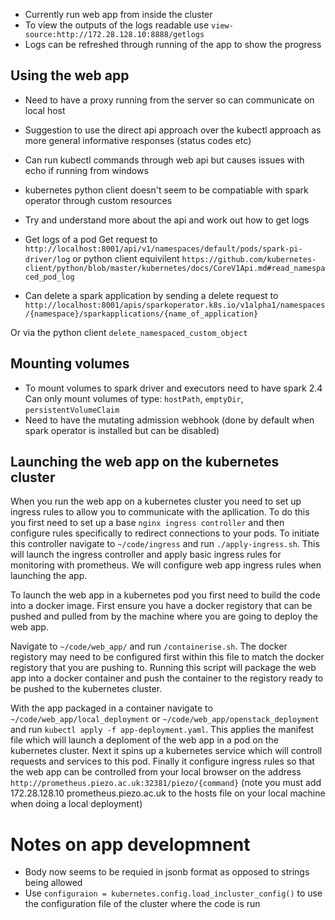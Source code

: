 * Currently run web app from inside the cluster
* To view the outputs of the logs readable use `view-source:http://172.28.128.10:8888/getlogs`
* Logs can be refreshed through running of the app to show the progress



## Using the web app

* Need to have a proxy running from the server so can communicate on local host

* Suggestion to use the direct api approach over the kubectl approach as more general informative responses (status codes etc)

* Can run kubectl commands through web api but causes issues with echo if running from windows

* kubernetes python client doesn't seem to be compatiable with spark operator through custom resources

* Try and understand more about the api and work out how to get logs

* Get logs of a pod  Get request to `http://localhost:8001/api/v1/namespaces/default/pods/spark-pi-driver/log` or python client equivilent `https://github.com/kubernetes-client/python/blob/master/kubernetes/docs/CoreV1Api.md#read_namespaced_pod_log`

* Can delete a spark application by sending a delete request to `http://localhost:8001/apis/sparkoperator.k8s.io/v1alpha1/namespaces/{namespace}/sparkapplications/{name_of_application}`

Or via the python client `delete_namespaced_custom_object`

## Mounting volumes
* To mount volumes to spark driver and executors need to have spark 2.4  Can only mount volumes of type: `hostPath`, `emptyDir`, `persistentVolumeClaim`
* Need to have the mutating admission webhook (done by default when spark operator is installed but can be disabled)


## Launching the web app on the kubernetes cluster
When you run the web app on a kubernetes cluster you need to set up ingress rules to allow you to communicate with the apllication. To do this you first need to set up a base `nginx ingress controller` and then configure rules specifically to redirect connections to your pods. To initiate this controller navigate to `~/code/ingress` and run `./apply-ingress.sh`. This will launch the ingress controller and apply basic ingress rules for monitoring with prometheus. We will configure web app ingress rules when launching the app.

To launch the web app in a kubernetes pod you first need to build the code into a docker image. First ensure you have a docker registory that can be pushed and pulled from by the machine where you are going to deploy the web app. 

Navigate to `~/code/web_app/` and run `/containerise.sh`. The docker registory may need to be configured first within this file to match the docker registory that you are pushing to. Running this script will package the web app into a docker container and push the container to the registory ready to be pushed to the kubernetes cluster.

With the app packaged in a container navigate to `~/code/web_app/local_deployment` or `~/code/web_app/openstack_deployment` and run `kubectl apply -f app-deployment.yaml`. This applies the manifest file which will launch a deploment of the web app in a pod on the kubernetes cluster. Next it spins up a kubernetes service which will controll requests and services to this pod. Finally it configure ingress rules so that the web app can be controlled from your local browser on the address `http://prometheus.piezo.ac.uk:32381/piezo/{command}` (note you must add 172.28.128.10 prometheus.piezo.ac.uk to the hosts file on your local machine when doing a local deployment)


# Notes on app developmnent
* Body now seems to be requied in jsonb format as opposed to strings being allowed
* Use `configuraion = kubernetes.config.load_incluster_config()` to use the configuration file of the cluster where the code is run